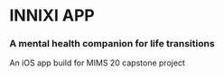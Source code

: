 # INNIXI APP
### A mental health companion for life transitions

An iOS app build for MIMS 20 capstone project
